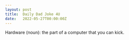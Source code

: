 ```yaml
---
layout: post
title:  Daily Dad Joke 4U
date:   2022-05-27T00:00:00Z
---
```

Hardware (noun): the part of a computer that you can kick.

